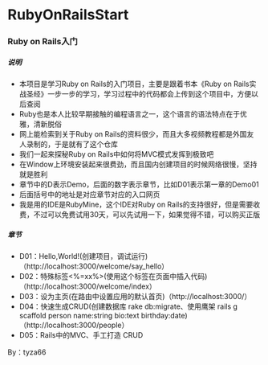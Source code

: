 # RubyOnRailsStart
### Ruby on Rails入门
##### 说明
- 本项目是学习Ruby on Rails的入门项目，主要是跟着书本《Ruby on Rails实战圣经》一步一步的学习，学习过程中的代码都会上传到这个项目中，方便以后查阅
- Ruby也是本人比较早期接触的编程语言之一，这个语言的语法特点在于优雅，清新脱俗
- 网上能检索到关于Ruby on Rails的资料很少，而且大多视频教程都是外国友人录制的，于是就有了这个仓库
- 我们一起来探秘Ruby on Rails中如何将MVC模式发挥到极致吧
- 在Window上环境安装起来很费劲，而且国内创建项目的时候网络很慢，坚持就是胜利
- 章节中的D表示Demo，后面的数字表示章节，比如D01表示第一章的Demo01
- 后面括号中的地址是对应章节对应的入口网页
- 我是用的IDE是RubyMine，这个IDE对Ruby on Rails的支持很好，但是需要收费，不过可以免费试用30天，可以先试用一下，如果觉得不错，可以购买正版

##### 章节
- D01：Hello,World!(创建项目，调试运行)（http://localhost:3000/welcome/say_hello）
- D02：特殊标签\<%=xx%>(使用这个标签在页面中插入代码)（http://localhost:3000/welcome/index）
- D03：设为主页(在路由中设置应用的默认首页)（http://localhost:3000/）
- D04：快速生成CRUD(创建数据库 rake db:migrate、使用鹰架 rails g scaffold person name:string bio:text birthday:date)（http://localhost:3000/people）
- D05：Rails中的MVC、手工打造 CRUD

By：tyza66
